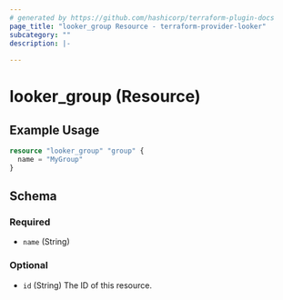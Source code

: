 ```yaml
---
# generated by https://github.com/hashicorp/terraform-plugin-docs
page_title: "looker_group Resource - terraform-provider-looker"
subcategory: ""
description: |-
  
---
```


# looker_group (Resource)



## Example Usage

```terraform
resource "looker_group" "group" {
  name = "MyGroup"
}
```

<!-- schema generated by tfplugindocs -->
## Schema

### Required

- `name` (String)

### Optional

- `id` (String) The ID of this resource.


